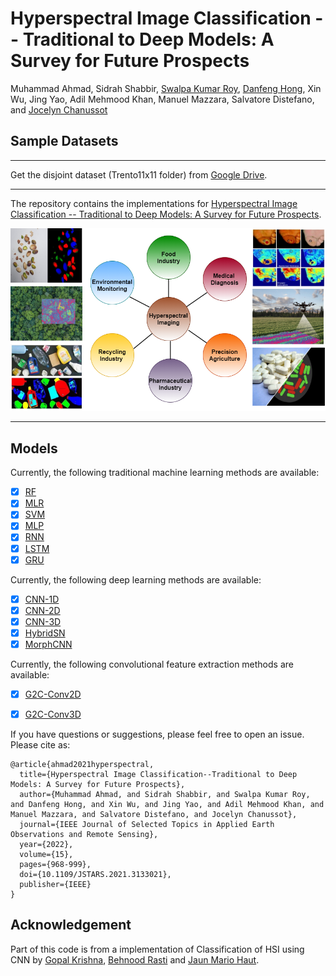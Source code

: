 # Hyperspectral Image Classification -- Traditional to Deep Models: A Survey for Future Prospects

Muhammad Ahmad, Sidrah Shabbir, [Swalpa Kumar Roy](https://swalpa.github.io), [Danfeng Hong](https://sites.google.com/view/danfeng-hong), Xin Wu, Jing Yao, Adil Mehmood Khan, Manuel Mazzara, Salvatore Distefano, and [Jocelyn Chanussot](http://jocelyn-chanussot.net/)

## Sample Datasets
___________

Get the disjoint dataset (Trento11x11 folder) from [Google Drive](https://drive.google.com/drive/folders/1HK3eL3loI4Wd-RFr1psLLmVLTVDLctGd?usp=sharing).
___________

The repository contains the implementations for [Hyperspectral Image Classification -- Traditional to Deep Models: A Survey for Future Prospects](https://ieeexplore.ieee.org/document/9645266).

<img src="HSI_App.png"/>

---------------------

## Models

Currently, the following traditional machine learning methods are available:

- [x] [RF](https://ieeexplore.ieee.org/document/1396322)  
- [x] [MLR](https://ieeexplore.ieee.org/document/5559437)
- [x] [SVM](https://ieeexplore.ieee.org/document/1323134) 
- [x] [MLP](https://www.sciencedirect.com/science/article/pii/S0924271619302187)
- [x] [RNN](https://ieeexplore.ieee.org/document/8662780)
- [x] [LSTM](https://colah.github.io/posts/2015-08-Understanding-LSTMs)
- [x] [GRU](https://arxiv.org/abs/1409.1259v2)

Currently, the following deep learning methods are available:

- [x] [CNN-1D](https://www.sciencedirect.com/science/article/pii/S0924271619302187)
- [x] [CNN-2D](https://ieeexplore.ieee.org/document/7326945)
- [x] [CNN-3D](https://ieeexplore.ieee.org/document/8344565)
- [x] [HybridSN](https://ieeexplore.ieee.org/document/8736016)
- [x] [MorphCNN](https://ieeexplore.ieee.org/document/9451651)

Currently, the following convolutional feature extraction methods are available:

- [x] [G2C-Conv2D](https://ieeexplore.ieee.org/document/9570352)
- [x] [G2C-Conv3D](https://ieeexplore.ieee.org/document/9570352)


If you have questions or suggestions, please feel free to open an issue. Please cite as:
```
@article{ahmad2021hyperspectral,
  title={Hyperspectral Image Classification--Traditional to Deep Models: A Survey for Future Prospects},
  author={Muhammad Ahmad, and Sidrah Shabbir, and Swalpa Kumar Roy, and Danfeng Hong, and Xin Wu, and Jing Yao, and Adil Mehmood Khan, and Manuel Mazzara, and Salvatore Distefano, and Jocelyn Chanussot},
  journal={IEEE Journal of Selected Topics in Applied Earth Observations and Remote Sensing},
  year={2022},
  volume={15},
  pages={968-999},
  doi={10.1109/JSTARS.2021.3133021},
  publisher={IEEE}
}
```

## Acknowledgement

Part of this code is from a implementation of Classification of HSI using CNN by [Gopal Krishna](https://github.com/gokriznastic/HybridSN), [Behnood Rasti](https://github.com/BehnoodRasti/HyFTech-Hyperspectral-Shallow-Deep-Feature-Extraction-Toolbox) and [Jaun Mario Haut](https://github.com/mhaut/hyperspectral_deeplearning_review).
